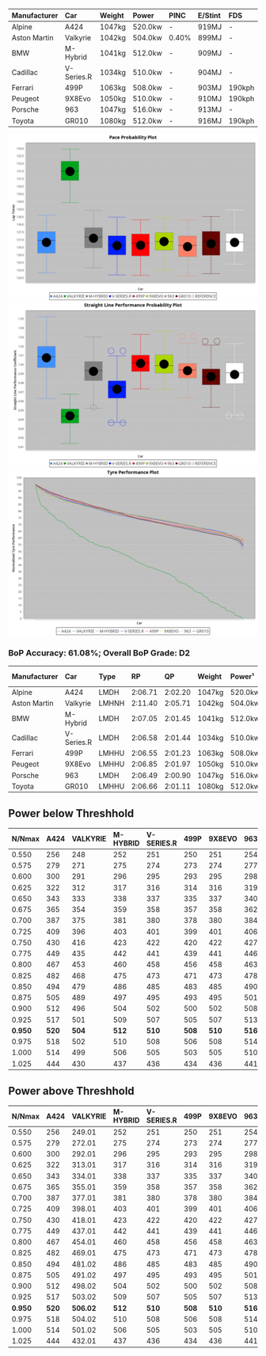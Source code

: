 | Manufacturer | Car        | Weight | Power   | PINC    | E/Stint | FDS     |
|:-|:-|:-|:-|:-|:-|:-|
| Alpine       | A424       | 1047kg | 520.0kw |    -    | 919MJ   |    -    |
| Aston Martin | Valkyrie   | 1042kg | 504.0kw | 0.40%   | 899MJ   |    -    |
| BMW          | M-Hybrid   | 1041kg | 512.0kw |    -    | 909MJ   |    -    |
| Cadillac     | V-Series.R | 1034kg | 510.0kw |    -    | 904MJ   |    -    |
| Ferrari      | 499P       | 1063kg | 508.0kw |    -    | 903MJ   | 190kph  |
| Peugeot      | 9X8Evo     | 1050kg | 510.0kw |    -    | 910MJ   | 190kph  |
| Porsche      | 963        | 1047kg | 516.0kw |    -    | 913MJ   |    -    |
| Toyota       | GR010      | 1080kg | 512.0kw |    -    | 916MJ   | 190kph  |

![PACECHART](./IMG/CUSTOM.png)
![STRAIGHTLINEPERFORMANCECHART](./IMG/CUSTOM_sp.png)
![TYREPERFORMANCECHART](./IMG/CUSTOM_tw.png)

### BoP Accuracy: 61.08%; Overall BoP Grade: D2
| Manufacturer | Car        | Type  | RP      | QP      | Weight | Power¹  | Threshhold | PINC    | Power²   | E/Stint | AVG Vmax  | FDS     | RDLC | L/Stint | BOP-Grade | Model Accuracy | Model Points | Match%  | SimDiff |
|:-|:-|:-|:-|:-|:-|:-|:-|:-|:-|:-|:-|:-|:-|:-|:-|:-|:-|:-|:-|
| Alpine       | A424       | LMDH  | 2:06.71 | 2:02.20 | 1047kg | 520.0kw | 210.0kph   |    -    | 520.00kw |  919MJ  | 312.57kph |    -    | 1.00 | 25      | -C1       | 99.49%         | 1360         | 79.24%  | -0.08   |
| Aston Martin | Valkyrie   | LMHNH | 2:11.40 | 2:05.71 | 1042kg | 504.0kw | 250.0kph   | 0.40%   | 506.00kw |  899MJ  | 299.98kph |    -    | 1.03 | 25      | +Ω2       | 100.00%        | 312          | -51.58% | #       |
| BMW          | M-Hybrid   | LMDH  | 2:07.05 | 2:01.45 | 1041kg | 512.0kw | 210.0kph   |    -    | 512.00kw |  909MJ  | 310.16kph |    -    | 1.01 | 25      | -A2       | 98.62%         | 2363         | 93.17%  | +0.05   |
| Cadillac     | V-Series.R | LMDH  | 2:06.58 | 2:01.44 | 1034kg | 510.0kw | 210.0kph   |    -    | 510.00kw |  904MJ  | 305.81kph |    -    | 1.03 | 25      | -C2       | 98.50%         | 4201         | 74.34%  | +1.00   |
| Ferrari      | 499P       | LMHHU | 2:06.55 | 2:01.23 | 1063kg | 508.0kw | 210.0kph   |    -    | 508.00kw |  903MJ  | 309.00kph | 190kph  | 1.03 | 25      | -D1       | 100.00%        | 4441         | 69.81%  | +0.52   |
| Peugeot      | 9X8Evo     | LMHHU | 2:06.85 | 2:01.97 | 1050kg | 510.0kw | 210.0kph   |    -    | 510.00kw |  910MJ  | 310.46kph | 190kph  | 1.00 | 25      | -C1       | 100.00%        | 808          | 78.59%  | +0.26   |
| Porsche      | 963        | LMDH  | 2:06.49 | 2:00.90 | 1047kg | 516.0kw | 210.0kph   |    -    | 516.00kw |  913MJ  | 309.27kph |    -    | 1.01 | 25      | -D1       | 99.87%         | 12613        | 68.58%  | -0.26   |
| Toyota       | GR010      | LMHHU | 2:06.66 | 2:01.11 | 1080kg | 512.0kw | 210.0kph   |    -    | 512.00kw |  916MJ  | 305.56kph | 190kph  | 1.01 | 25      | -C1       | 99.73%         | 2956         | 76.50%  | +1.15   |

## Power below Threshhold
| N/Nmax    | A424    | VALKYRIE | M-HYBRID | V-SERIES.R | 499P    | 9X8EVO  | 963     | GR010   |
|:-|:-|:-|:-|:-|:-|:-|:-|:-|
|  0.550    |  256    |  248     |  252     |  251       |  250    |  251    |  254    |  252    |
|  0.575    |  279    |  271     |  275     |  274       |  273    |  274    |  277    |  275    |
|  0.600    |  300    |  291     |  296     |  295       |  293    |  295    |  298    |  296    |
|  0.625    |  322    |  312     |  317     |  316       |  314    |  316    |  319    |  317    |
|  0.650    |  343    |  333     |  338     |  337       |  335    |  337    |  340    |  338    |
|  0.675    |  365    |  354     |  359     |  358       |  357    |  358    |  362    |  359    |
|  0.700    |  387    |  375     |  381     |  380       |  378    |  380    |  384    |  381    |
|  0.725    |  409    |  396     |  403     |  401       |  399    |  401    |  406    |  403    |
|  0.750    |  430    |  416     |  423     |  422       |  420    |  422    |  427    |  423    |
|  0.775    |  449    |  435     |  442     |  441       |  439    |  441    |  446    |  442    |
|  0.800    |  467    |  453     |  460     |  458       |  456    |  458    |  463    |  460    |
|  0.825    |  482    |  468     |  475     |  473       |  471    |  473    |  478    |  475    |
|  0.850    |  494    |  479     |  486     |  485       |  483    |  485    |  490    |  486    |
|  0.875    |  505    |  489     |  497     |  495       |  493    |  495    |  501    |  497    |
|  0.900    |  512    |  496     |  504     |  502       |  500    |  502    |  508    |  504    |
|  0.925    |  517    |  501     |  509     |  507       |  505    |  507    |  513    |  509    |
| **0.950** | **520** | **504**  | **512**  | **510**    | **508** | **510** | **516** | **512** |
|  0.975    |  518    |  502     |  510     |  508       |  506    |  508    |  514    |  510    |
|  1.000    |  514    |  499     |  506     |  505       |  503    |  505    |  510    |  506    |
|  1.025    |  444    |  430     |  437     |  436       |  434    |  436    |  441    |  437    |

## Power above Threshhold
| N/Nmax    | A424    | VALKYRIE   | M-HYBRID | V-SERIES.R | 499P    | 9X8EVO  | 963     | GR010   |
|:-|:-|:-|:-|:-|:-|:-|:-|:-|
|  0.550    |  256    |  249.01    |  252     |  251       |  250    |  251    |  254    |  252    |
|  0.575    |  279    |  272.01    |  275     |  274       |  273    |  274    |  277    |  275    |
|  0.600    |  300    |  292.01    |  296     |  295       |  293    |  295    |  298    |  296    |
|  0.625    |  322    |  313.01    |  317     |  316       |  314    |  316    |  319    |  317    |
|  0.650    |  343    |  334.01    |  338     |  337       |  335    |  337    |  340    |  338    |
|  0.675    |  365    |  355.01    |  359     |  358       |  357    |  358    |  362    |  359    |
|  0.700    |  387    |  377.01    |  381     |  380       |  378    |  380    |  384    |  381    |
|  0.725    |  409    |  398.01    |  403     |  401       |  399    |  401    |  406    |  403    |
|  0.750    |  430    |  418.01    |  423     |  422       |  420    |  422    |  427    |  423    |
|  0.775    |  449    |  437.01    |  442     |  441       |  439    |  441    |  446    |  442    |
|  0.800    |  467    |  454.01    |  460     |  458       |  456    |  458    |  463    |  460    |
|  0.825    |  482    |  469.01    |  475     |  473       |  471    |  473    |  478    |  475    |
|  0.850    |  494    |  481.02    |  486     |  485       |  483    |  485    |  490    |  486    |
|  0.875    |  505    |  491.02    |  497     |  495       |  493    |  495    |  501    |  497    |
|  0.900    |  512    |  498.02    |  504     |  502       |  500    |  502    |  508    |  504    |
|  0.925    |  517    |  503.02    |  509     |  507       |  505    |  507    |  513    |  509    |
| **0.950** | **520** | **506.02** | **512**  | **510**    | **508** | **510** | **516** | **512** |
|  0.975    |  518    |  504.02    |  510     |  508       |  506    |  508    |  514    |  510    |
|  1.000    |  514    |  501.02    |  506     |  505       |  503    |  505    |  510    |  506    |
|  1.025    |  444    |  432.01    |  437     |  436       |  434    |  436    |  441    |  437    |
